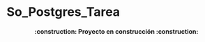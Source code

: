 # So_Postgres_Tarea

<h4 align="center">
:construction: Proyecto en construcción :construction:
</h4>
